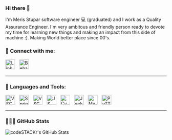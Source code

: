 ### Hi there 👋
I'm Meris Stupar software engineer 💻 (graduated) and I work as a Quality Assurance Engineer. I'm very ambitous and friendly person ready to devote my time for learning new things and making an impact from this side of machine :). Making World better place since 00's.


### 🔗 Connect with me:
[<img align="left" alt="LinkedIN" width="30px" src="https://cdn.jsdelivr.net/gh/devicons/devicon/icons/linkedin/linkedin-original.svg" style="padding-right:10px;" />](https://www.linkedin.com/in/meris-stupar-84610719a/)
[<img align="left" alt="Behance" width="30px" src="https://cdn.jsdelivr.net/gh/devicons/devicon/icons/behance/behance-original.svg" style="padding-right:10px;" />](https://www.behance.net/merisstupar)

####


<br />
<br />


---

### 🚀 Languages and Tools:

<img align="left" alt="VSCode" width="30px" style="padding-right:10px;" src="https://cdn.jsdelivr.net/gh/devicons/devicon/icons/vscode/vscode-original.svg"/>
<img align="left" alt="Spring" width="30px" style="padding-right:10px;" src="https://cdn.jsdelivr.net/gh/devicons/devicon/icons/html5/html5-original.svg"/>
<img align="left" alt="VSCode" width="30px" style="padding-right:10px;" src="https://cdn.jsdelivr.net/gh/devicons/devicon/icons/css3/css3-original.svg"/>
<img align="left" alt="JS" width="30px" style="padding-right:10px;" src="https://cdn.jsdelivr.net/gh/devicons/devicon/icons/javascript/javascript-original.svg"/>
<img align="left" alt="Cypress" width="30px" style="padding-right:10px;" src="https://iconape.com/wp-content/files/gj/370774/svg/370774.svg"/>
<img align="left" alt="Jenkins" width="30px" style="padding-right:10px;" src="https://cdn.jsdelivr.net/gh/devicons/devicon/icons/jenkins/jenkins-original.svg"/>
<img align="left" alt="MySQL" width="30px" style="padding-right:10px;" src="https://cdn.jsdelivr.net/gh/devicons/devicon/icons/mysql/mysql-original.svg"/>
<img align="left" alt="PuTTY" width="30px" style="padding-right:10px;" src="https://cdn.jsdelivr.net/gh/devicons/devicon/icons/putty/putty-original.svg"/>

<br />
<br />


---

###  👨🏾‍💻  GitHub Stats
<img align="left" alt="codeSTACKr's GitHub Stats" src="https://github-readme-stats.vercel.app/api?username=MerisStupar&show_icons=true&hide_border=false&title_color=ff32f&icon_color=fffff&bg_color=09131B&text_color=ffffff&border_color=0s1325" />


